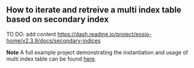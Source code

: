 ## How to iterate and retreive a multi index table based on secondary index
TO DO: add content
https://dash.readme.io/project/eosio-home/v2.3.9/docs/secondary-indices

__Note__
A full example project demonstrating the instantiation and usage of multi index table can be found [here](https://github.com/EOSIO/eosio.cdt/tree/master/examples/multi_index_example).